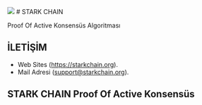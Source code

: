 <img src="https://github.com/starkchain/STARK/blob/master/stark-256*256.png"> # STARK CHAIN

Proof Of Active Konsensüs Algoritması

## İLETİŞİM

- Web Sites (https://starkchain.org).
- Mail Adresi (support@starkchain.org).

## STARK CHAIN Proof Of Active Konsensüs 
